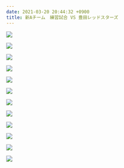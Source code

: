 ```yaml
---
date: 2021-03-20 20:44:32 +0900
title: 新Aチーム　練習試合 VS 豊田レッドスターズ
---
```

![](/images/cimg2001.jpg)

![](/images/cimg2003.jpg)

![](/images/cimg2005.jpg)

![](/images/cimg2009.jpg)

![](/images/cimg2006.jpg)

![](/images/cimg2013.jpg)

![](/images/cimg2014.jpg)

![](/images/cimg2015.jpg)

![](/images/cimg2016.jpg)

![](/images/cimg2017.jpg)

![](/images/cimg2020.jpg)

![](/images/cimg2018.jpg)